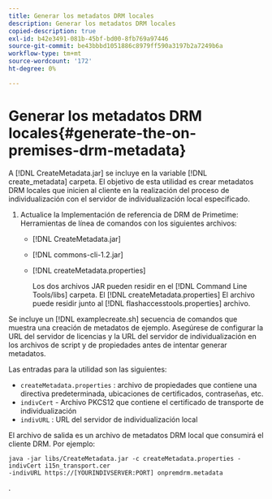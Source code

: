 ```yaml
---
title: Generar los metadatos DRM locales
description: Generar los metadatos DRM locales
copied-description: true
exl-id: b42e3491-081b-45bf-bd00-8fb769a97446
source-git-commit: be43bbbd1051886c8979ff590a3197b2a7249b6a
workflow-type: tm+mt
source-wordcount: '172'
ht-degree: 0%

---
```


# Generar los metadatos DRM locales{#generate-the-on-premises-drm-metadata}

A [!DNL CreateMetadata.jar] se incluye en la variable [!DNL create_metadata] carpeta. El objetivo de esta utilidad es crear metadatos DRM locales que inicien al cliente en la realización del proceso de individualización con el servidor de individualización local especificado.

1. Actualice la Implementación de referencia de DRM de Primetime: Herramientas de línea de comandos con los siguientes archivos:

   * [!DNL CreateMetadata.jar]
   * [!DNL commons-cli-1.2.jar]
   * [!DNL createMetadata.properties]

      Los dos archivos JAR pueden residir en el [!DNL Command Line Tools/libs] carpeta. El [!DNL createMetadata.properties] El archivo puede residir junto al [!DNL flashaccesstools.properties] archivo.

<!--<a id="example_2116349CA33642CD9293EAD94A532ED8"></a>-->

Se incluye un [!DNL examplecreate.sh] secuencia de comandos que muestra una creación de metadatos de ejemplo. Asegúrese de configurar la URL del servidor de licencias y la URL del servidor de individualización en los archivos de script y de propiedades antes de intentar generar metadatos.

Las entradas para la utilidad son las siguientes:

* `createMetadata.properties` : archivo de propiedades que contiene una directiva predeterminada, ubicaciones de certificados, contraseñas, etc.
* `indivCert` - Archivo PKCS12 que contiene el certificado de transporte de individualización
* `indivURL` : URL del servidor de individualización local

El archivo de salida es un archivo de metadatos DRM local que consumirá el cliente DRM. Por ejemplo:

```
java -jar libs/CreateMetadata.jar -c createMetadata.properties -indivCert i15n_transport.cer
-indivURL https://[YOURINDIVSERVER:PORT] onpremdrm.metadata
```

.
